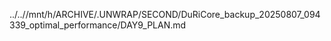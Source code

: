 ../..//mnt/h/ARCHIVE/.UNWRAP/SECOND/DuRiCore_backup_20250807_094339_optimal_performance/DAY9_PLAN.md